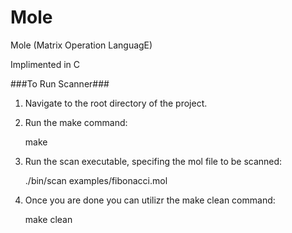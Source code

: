 # Mole
Mole (Matrix Operation LanguagE)

Implimented in C


###To Run Scanner###

1. Navigate to the root directory of the project.

2. Run the make command:

    make

3. Run the scan executable, specifing the mol file to be scanned:

    ./bin/scan examples/fibonacci.mol

4. Once you are done you can utilizr the make clean command:

    make clean